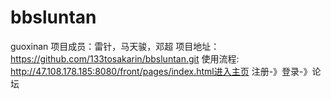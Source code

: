 # bbsluntan
guoxinan
项目成员：雷针，马天骏，邓超
项目地址：https://github.com/133tosakarin/bbsluntan.git
使用流程:
    http://47.108.178.185:8080/front/pages/index.html进入主页
    注册-》登录-》论坛
